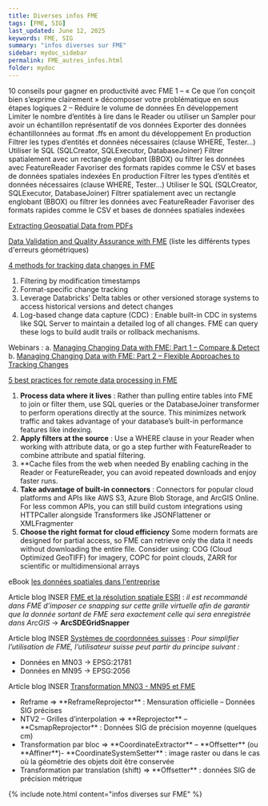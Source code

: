 ```yaml
---
title: Diverses infos FME
tags: [FME, SIG]
last_updated: June 12, 2025
keywords: FME, SIG
summary: "infos diverses sur FME"
sidebar: mydoc_sidebar
permalink: FME_autres_infos.html
folder: mydoc
---
```


10 conseils pour gagner en productivité avec FME
1 – « Ce que l’on conçoit bien s’exprime clairement » décomposer votre problématique en sous étapes logiques
2 – Réduire le volume de données
En développement
Limiter le nombre d’entités à lire dans le Reader ou utiliser un Sampler pour avoir un échantillon représentatif de vos données
Exporter des données échantillonnées au format .ffs en amont du développement
En production
Filtrer les types d’entités et données nécessaires (clause WHERE, Tester…)
Utiliser le SQL (SQLCreator, SQLExecutor, DatabaseJoiner)
Filtrer spatialement avec un rectangle englobant (BBOX) ou filtrer les données avec FeatureReader
Favoriser des formats rapides comme le CSV et bases de données spatiales indexées
En production
Filtrer les types d’entités et données nécessaires (clause WHERE, Tester…)
Utiliser le SQL (SQLCreator, SQLExecutor, DatabaseJoiner)
Filtrer spatialement avec un rectangle englobant (BBOX) ou filtrer les données avec FeatureReader
Favoriser des formats rapides comme le CSV et bases de données spatiales indexées


[Extracting Geospatial Data from PDFs](https://fme.safe.com/blog/2018/08/convert-geospatial-pdf/)

[Data Validation and Quality Assurance with FME](https://cdn.safe.com/resources/technical-briefs/Data_Validation_and_Quality_Assurance_with_FME.pdf) (liste les différents types d'erreurs géométriques)

[4 methods for tracking data changes in FME](https://fme.safe.com/blog/2025/04/4-methods-for-tracking-data-changes-in-fme/)
1. Filtering by modification timestamps
2. Format-specific change tracking
3. Leverage Databricks’ Delta tables or other versioned storage systems to access historical versions and detect changes
4. Log-based change data capture (CDC) : Enable built-in CDC in systems like SQL Server to maintain a detailed log of all changes. FME can query these logs to build audit trails or rollback mechanisms.

Webinars :
a. [Managing Changing Data with FME: Part 1 – Compare & Detect](https://fme.safe.com/webinars/managing-changing-data-with-fme-part-1-compare-detect/)
b. [Managing Changing Data with FME: Part 2 – Flexible Approaches to Tracking Changes](https://fme.safe.com/webinars/managing-changing-data-with-fme-part-2-flexible-approaches-to-tracking-changes/)

[5 best practices for remote data processing in FME](https://fme.safe.com/blog/2025/04/5-best-practices-for-remote-data-processing-in-fme/)
1. **Process data where it lives** : Rather than pulling entire tables into FME to join or filter them, use SQL queries or the DatabaseJoiner transformer to perform operations directly at the source. This minimizes network traffic and takes advantage of your database’s built-in performance features like indexing.
2. **Apply filters at the source** : Use a WHERE clause in your Reader when working with attribute data, or go a step further with FeatureReader to combine attribute and spatial filtering.
3. **Cache files from the web when needed By enabling caching in the Reader or FeatureReader, you can avoid repeated downloads and enjoy faster runs.
4. **Take advantage of built-in connectors** : Connectors for popular cloud platforms and APIs like AWS S3, Azure Blob Storage, and ArcGIS Online. For less common APIs, you can still build custom integrations using HTTPCaller alongside Transformers like JSONFlattener or XMLFragmenter
5. **Choose the right format for cloud efficiency** Some modern formats are designed for partial access, so FME can retrieve only the data it needs without downloading the entire file. Consider using:
COG (Cloud Optimized GeoTIFF) for imagery, COPC for point clouds, ZARR for scientific or multidimensional arrays

eBook <a href="../documents/Spatial-Data-for-the-Enterprise-For-Dummies-Safe-Software-Special-Edition-FRENCH.pdf" target="_blank">les données spatiales dans l'entreprise</a>

Article blog INSER [FME et la résolution spatiale ESRI](https://www.inser.ch/fr/blog/fme-et-la-resolution-spatiale-esri) : 
*il est recommandé dans FME d’imposer ce snapping sur cette grille virtuelle afin de garantir que la donnée sortant de FME sera exactement celle qui sera enregistrée dans ArcGIS* -> **ArcSDEGridSnapper**

Article blog INSER [Systèmes de coordonnées suisses](https://www.inser.ch/fr/blog/systemes-de-coordonnees-suisses) :
*Pour simplifier l’utilisation de FME, l’utilisateur suisse peut partir du principe suivant :*
<ul><li>Données en MN03 -> EPSG:21781</li>
<li>Données en MN95 -> EPSG:2056</li></ul>

Article blog INSER [Transformation MN03 - MN95 et FME](https://www.inser.ch/fr/blog/transformation-mn03-mn95-et-fme)
<ul>
  <li>Reframe => **ReframeReprojector** : Mensuration officielle – Données SIG précises </li>
      
   <li>NTV2 – Grilles d’interpolation => **Reprojector** – **CsmapReprojector** : Données SIG de précision moyenne (quelques cm)</li>

<li>Transformation par bloc => **CoordinateExtractor** – **Offsetter** (ou **Affiner**)- **CoordinateSystemSetter** : image raster ou dans le cas où la géométrie des objets doit être conservée </li>
<li>Transformation par translation (shift) =>  **Offsetter** : données SIG de précision métrique</li>
</ul>






{% include note.html content="infos diverses sur FME" %}

